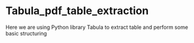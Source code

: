 # Tabula_pdf_table_extraction
Here we are using Python library Tabula to extract table and perform some basic structuring 
